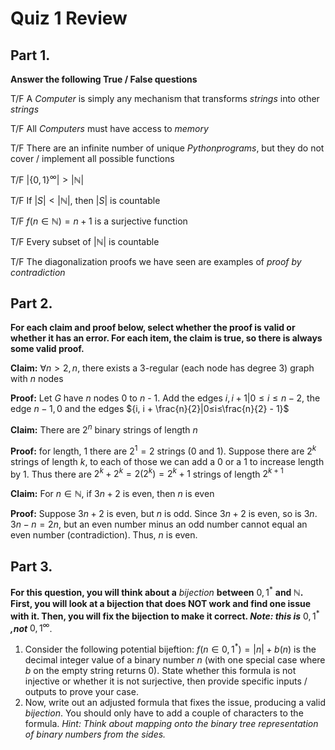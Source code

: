 # Quiz 1 Review
## Part 1. 
**Answer the following True / False questions** 

T/F A $Computer$ is simply any mechanism that transforms $strings$ into other $strings$

T/F All $Computers$ must have access to $memory$

T/F There are an infinite number of unique $Python programs$, but they do not cover / implement all possible functions

T/F $\left| \{0,1\}^\infty \right| > \left|{ℕ}\right|$

T/F If $\left|S\right| < \left|ℕ\right|$, then $\left|S\right|$ is countable

T/F $f(n \in ℕ) = n + 1$ is a surjective function

T/F Every subset of $\left|ℕ\right|$ is countable

T/F The diagonalization proofs we have seen are examples of _proof by contradiction_  

## Part 2.
**For each claim and proof below, select whether the proof is valid or whether it has an error. For each item, the claim is true, so  there is always some valid proof.**

**Claim:** $∀ n > 2, n % 2 = 0$, there exists a 3-regular (each node has degree 3) graph with $n$ nodes

**Proof:** Let $G$ have $n$ nodes 0 to $n$ - 1. Add the edges ${i, i + 1}|0≤i≤n - 2$, the edge ${n - 1, 0}$ and the edges ${i, i + \frac{n}{2}|0≤i≤\frac{n}{2} - 1}$

**Claim:** There are $2^n$ binary strings of length $n$

**Proof:** for length, 1 there are $2^1 = 2$ strings (0 and 1). Suppose there are $2^k$ strings of length $k$, to each of those we can add a 0 or a 1 to increase length by 1. Thus there are $2^k + 2^k = 2(2^k) = 2^k+1$ strings of length $2^{k + 1}$

**Claim:** For $n \in ℕ$, if $3n + 2$ is even, then $n$ is even

**Proof:** Suppose $3n + 2$ is even, but $n$ is odd. Since $3n + 2$ is even, so is $3n$. $3n - n = 2n$, but an even number minus an odd number cannot equal an even number (contradiction). Thus, $n$ is even.

## Part 3.
**For this question, you will think about a** $bijection$ **between** ${0, 1}^*$ **and ℕ. First, you will look at a bijection that does NOT work and find one issue with it. Then, you will fix the bijection to make it correct. _Note: this is_** ${0, 1}^*$ **_,not_** ${0,1}^\infty$.

1. Consider the following potential bijeftion: $f(n \in {0,1}^*) = \left|n\right| + b(n)$ is the decimal integer value of a binary number $n$ (with one special case where $b$ on the empty string returns 0). State whether this formula is not injective or whether it is not surjective, then provide specific inputs / outputs to prove your case.
2. Now, write out an adjusted formula that fixes the issue, producing a valid $bijection$. You should only have to add a couple of characters to the formula. _Hint: Think about mapping onto the binary tree representation of binary numbers from the sides._
